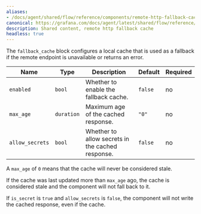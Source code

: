 ```yaml
---
aliases:
- /docs/agent/shared/flow/reference/components/remote-http-fallback-cache-block/
canonical: https://grafana.com/docs/agent/latest/shared/flow/reference/components/remote-http-fallback-cache-block/
description: Shared content, remote http fallback cache
headless: true
---
```


The `fallback_cache` block configures a local cache that is used as a fallback if
the remote endpoint is unavailable or returns an error.

Name | Type | Description | Default | Required
---- | ---- | ----------- | ------- | --------
`enabled` | `bool` | Whether to enable the fallback cache. | `false` | no
`max_age` | `duration` | Maximum age of the cached response. | `"0"` | no
`allow_secrets` | `bool` | Whether to allow secrets in the cached response. | `false` | no

A `max_age` of `0` means that the cache will never be considered stale.

If the cache was last updated more than `max_age` ago, the cache is considered
stale and the component will not fall back to it.

If `is_secret` is `true` and `allow_secrets` is `false`, the component will
not write the cached response, even if the cache.
